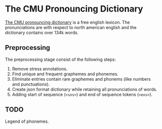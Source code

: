 # The CMU Pronouncing Dictionary
[The CMU pronouncing dictionary](http://www.speech.cs.cmu.edu/cgi-bin/cmudict) is a free english lexicon.
The pronunciations are with respect to north american english and the dictionary contains over 134k words.



## Preprocessing
The preprocessing stage consist of the following steps:
1. Remove stress annotations.
2. Find unique and frequent graphemes and phonemes.
3. Eliminate entries contain rare graphemes and phonems (like numbers and punctuations).
4. Create json format dictionary while retaining all pronunciations of words.
5. Adding start of sequence (```<sos>```) and end of sequence tokens (```<eos>```).



## TODO
Legend of phonemes.
